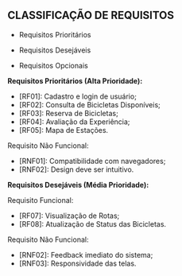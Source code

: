 ## CLASSIFICAÇÃO DE REQUISITOS
 
- Requisitos Prioritários

- Requisitos Desejáveis

- Requisitos Opcionais

**Requisitos Prioritários (Alta Prioridade):**

- [RF01]: Cadastro e login de usuário;
- [RF02]: Consulta de Bicicletas Disponíveis;
- [RF03]: Reserva de Bicicletas;
- [RF04]: Avaliação da Experiência;
- [RF05]: Mapa de Estações.
  
Requisito Não Funcional:
- [RNF01]: Compatibilidade com navegadores;
- [RNF02]: Design deve ser intuitivo.

**Requisitos Desejáveis (Média Prioridade):**

Requisito Funcional: 
- [RF07]: Visualização de Rotas;
- [RF08]: Atualização de Status das Bicicletas.
  
Requisito Não Funcional:
- [RNF02]: Feedback imediato do sistema;
- [RNF03]: Responsividade das telas.
